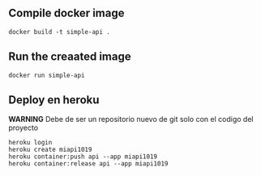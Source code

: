 ## Compile docker image
    docker build -t simple-api .


## Run the creaated image
    docker run simple-api


## Deploy en heroku
**WARNING** Debe de ser un repositorio nuevo de git solo con el codigo del proyecto

    heroku login
    heroku create miapi1019
    heroku container:push api --app miapi1019
    heroku container:release api --app miapi1019